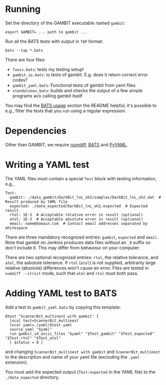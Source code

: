 # Running

Set the directory of the GAMBIT executable named `gambit`:

    export GAMBIT= ... path to gambit ...

Run all the BATS tests with output in `TAP` format:

    bats --tap *.bats
    
There are four files:
    
- `funcs.bats`: tests my testing setup!
- `gambit_io.bats`: io tests of gambit. E.g. does it return correct error codes?
- `gambit_yaml.bats`: Functional tests of gambit from yaml files.
- `standalones.bats`: builds and checks the output of a few simple programs w/o calling gambit itself

You may find the [BATS usage](https://github.com/bats-core/bats-core#usage) section the README helpful; it's possible to e.g., filter the tests that you run using a regular expression.

# Dependencies

Other than GAMBIT, we require [numdiff](https://github.com/tjhei/numdiff), [BATS](https://github.com/bats-core/bats-core) and
[PyYAML](https://pypi.python.org/pypi/PyYAML).

# Writing a YAML test

The YAML files must contain a special `Test` block with testing information, e.g.,

    Test:
      gambit: ./data_gambit/DarkBit_lnL_oh2/samples/DarkBit_lnL_oh2.dat  # Result produced by YAML file
      expected: ./data_expected/DarkBit_lnL_oh2.expected  # Expected result
      rtol: 1E-3  # Acceptable relative error in result (optional)
      atol: 1E-3  # Acceptable absolute error in result (optional)
      email: name@domain.com  # Contact email addresses separated by whitespace
    
There are three mandatory recognized entries: `gambit`, `expected` and `email`. Note that gambit on Jenkins produces data files *without* an `_0` suffix so don't include it. This may differ from behaviour on your computer. 

There are two optional recognized entries: `rtol`, the relative tolerance, and `atol`, the asbolute tolerance. If `rtol` (`atol`) is not supplied, arbitrarily large relative (absolute) differences won't cause an error. Files are tested in `numdiff --strict` mode, such that `atol` and `rtol` must both pass.
 
# Adding YAML test to BATS

Add a test to `gambit_yaml.bats` by copying this template:

    @test "ScannerBit_multinest with gambit" {
      local test=ScannerBit_multinest
      local yaml=./yaml/$test.yaml
      source_yaml "$yaml"
      run gambit_id_ascii_files "$yaml" "$Test_gambit" "$Test_expected" "$Test_rtol" "$Test_atol"
      [ $status = 0 ]
    
and changing `ScannerBit_multinest with gambit` and `ScannerBit_multinest` to the description and
name of your yaml file (excluding the `.yaml` extension).

You must add the expected output (`Test:expected` in the YAML file) to the `./data_expected` directory.

